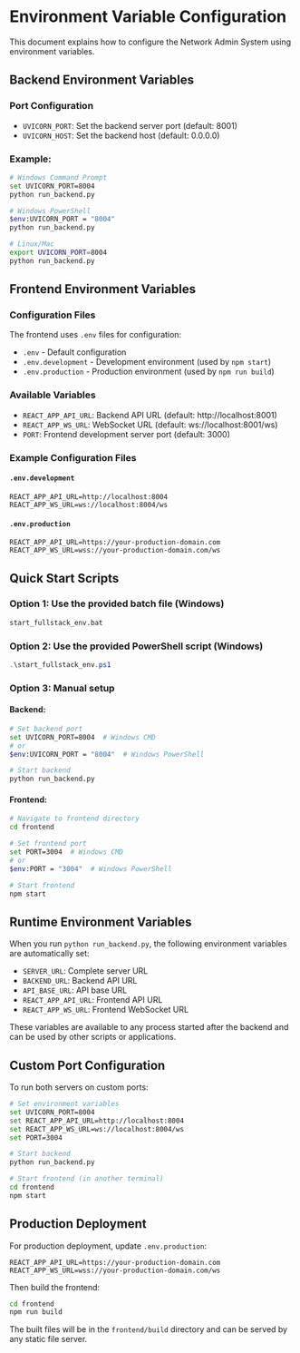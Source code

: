 # Environment Variable Configuration

This document explains how to configure the Network Admin System using environment variables.

## Backend Environment Variables

### Port Configuration
- `UVICORN_PORT`: Set the backend server port (default: 8001)
- `UVICORN_HOST`: Set the backend host (default: 0.0.0.0)

### Example:
```bash
# Windows Command Prompt
set UVICORN_PORT=8004
python run_backend.py

# Windows PowerShell
$env:UVICORN_PORT = "8004"
python run_backend.py

# Linux/Mac
export UVICORN_PORT=8004
python run_backend.py
```

## Frontend Environment Variables

### Configuration Files
The frontend uses `.env` files for configuration:

- `.env` - Default configuration
- `.env.development` - Development environment (used by `npm start`)
- `.env.production` - Production environment (used by `npm run build`)

### Available Variables
- `REACT_APP_API_URL`: Backend API URL (default: http://localhost:8001)
- `REACT_APP_WS_URL`: WebSocket URL (default: ws://localhost:8001/ws)
- `PORT`: Frontend development server port (default: 3000)

### Example Configuration Files

#### `.env.development`
```
REACT_APP_API_URL=http://localhost:8004
REACT_APP_WS_URL=ws://localhost:8004/ws
```

#### `.env.production`
```
REACT_APP_API_URL=https://your-production-domain.com
REACT_APP_WS_URL=wss://your-production-domain.com/ws
```

## Quick Start Scripts

### Option 1: Use the provided batch file (Windows)
```cmd
start_fullstack_env.bat
```

### Option 2: Use the provided PowerShell script (Windows)
```powershell
.\start_fullstack_env.ps1
```

### Option 3: Manual setup

#### Backend:
```bash
# Set backend port
set UVICORN_PORT=8004  # Windows CMD
# or
$env:UVICORN_PORT = "8004"  # Windows PowerShell

# Start backend
python run_backend.py
```

#### Frontend:
```bash
# Navigate to frontend directory
cd frontend

# Set frontend port
set PORT=3004  # Windows CMD
# or
$env:PORT = "3004"  # Windows PowerShell

# Start frontend
npm start
```

## Runtime Environment Variables

When you run `python run_backend.py`, the following environment variables are automatically set:

- `SERVER_URL`: Complete server URL
- `BACKEND_URL`: Backend API URL
- `API_BASE_URL`: API base URL
- `REACT_APP_API_URL`: Frontend API URL
- `REACT_APP_WS_URL`: Frontend WebSocket URL

These variables are available to any process started after the backend and can be used by other scripts or applications.

## Custom Port Configuration

To run both servers on custom ports:

```bash
# Set environment variables
set UVICORN_PORT=8004
set REACT_APP_API_URL=http://localhost:8004
set REACT_APP_WS_URL=ws://localhost:8004/ws
set PORT=3004

# Start backend
python run_backend.py

# Start frontend (in another terminal)
cd frontend
npm start
```

## Production Deployment

For production deployment, update `.env.production`:

```
REACT_APP_API_URL=https://your-production-domain.com
REACT_APP_WS_URL=wss://your-production-domain.com/ws
```

Then build the frontend:
```bash
cd frontend
npm run build
```

The built files will be in the `frontend/build` directory and can be served by any static file server.

